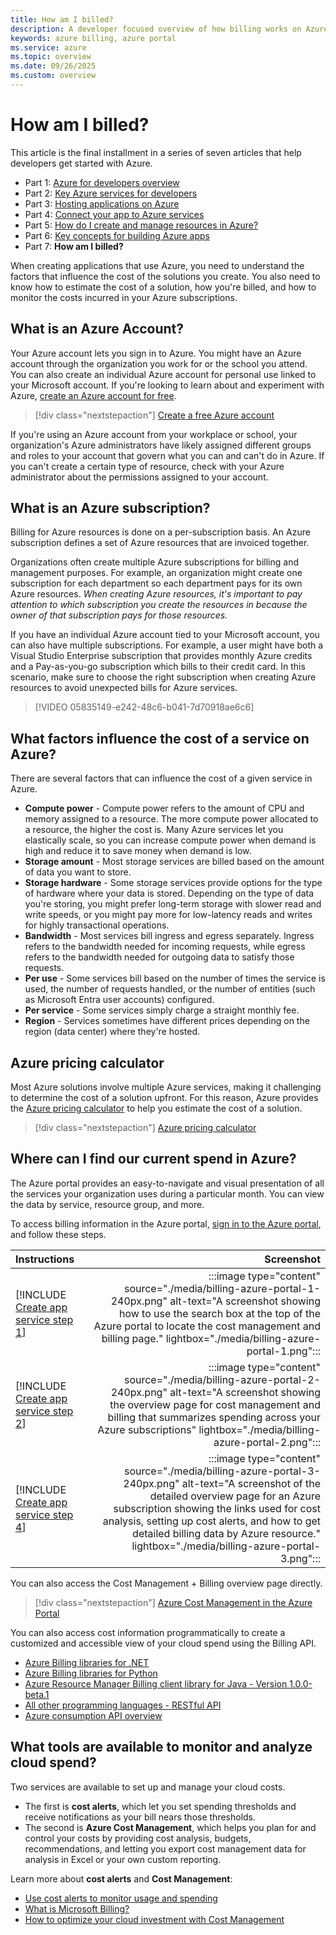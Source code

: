 ```yaml
---
title: How am I billed?
description: A developer focused overview of how billing works on Azure.
keywords: azure billing, azure portal
ms.service: azure
ms.topic: overview
ms.date: 09/26/2025
ms.custom: overview
---
```


# How am I billed?

This article is the final installment in a series of seven articles that help developers get started with Azure.

* Part 1: [Azure for developers overview](azure-developer-overview.md)
* Part 2: [Key Azure services for developers](azure-developer-key-services.md)
* Part 3: [Hosting applications on Azure](hosting-apps-on-azure.md)
* Part 4: [Connect your app to Azure services](connect-to-azure-services.md)
* Part 5: [How do I create and manage resources in Azure?](azure-developer-create-resources.md)
* Part 6: [Key concepts for building Azure apps](azure-developer-key-concepts.md)
* Part 7: **How am I billed?**

When creating applications that use Azure, you need to understand the factors that influence the cost of the solutions you create. You also need to know how to estimate the cost of a solution, how you're billed, and how to monitor the costs incurred in your Azure subscriptions.

## What is an Azure Account?

Your Azure account lets you sign in to Azure. You might have an Azure account through the organization you work for or the school you attend. You can also create an individual Azure account for personal use linked to your Microsoft account. If you're looking to learn about and experiment with Azure, [create an Azure account for free](https://azure.microsoft.com/free/).

> [!div class="nextstepaction"]
> [Create a free Azure account](https://azure.microsoft.com/free/)

If you're using an Azure account from your workplace or school, your organization's Azure administrators have likely assigned different groups and roles to your account that govern what you can and can't do in Azure. If you can't create a certain type of resource, check with your Azure administrator about the permissions assigned to your account.

## What is an Azure subscription?

Billing for Azure resources is done on a per-subscription basis. An Azure subscription defines a set of Azure resources that are invoiced together.

Organizations often create multiple Azure subscriptions for billing and management purposes. For example, an organization might create one subscription for each department so each department pays for its own Azure resources. *When creating Azure resources, it's important to pay attention to which subscription you create the resources in because the owner of that subscription pays for those resources.*  

If you have an individual Azure account tied to your Microsoft account, you can also have multiple subscriptions. For example, a user might have both a Visual Studio Enterprise subscription that provides monthly Azure credits and a Pay-as-you-go subscription which bills to their credit card. In this scenario, make sure to choose the right subscription when creating Azure resources to avoid unexpected bills for Azure services.


> [!VIDEO 05835149-e242-48c6-b041-7d70918ae6c6]


## What factors influence the cost of a service on Azure?

There are several factors that can influence the cost of a given service in Azure.

- **Compute power** - Compute power refers to the amount of CPU and memory assigned to a resource. The more compute power allocated to a resource, the higher the cost is. Many Azure services let you elastically scale, so you can increase compute power when demand is high and reduce it to save money when demand is low.
- **Storage amount** - Most storage services are billed based on the amount of data you want to store.
- **Storage hardware** - Some storage services provide options for the type of hardware where your data is stored. Depending on the type of data you're storing, you might prefer long-term storage with slower read and write speeds, or you might pay more for low-latency reads and writes for highly transactional operations.
- **Bandwidth** - Most services bill ingress and egress separately. Ingress refers to the bandwidth needed for incoming requests, while egress refers to the bandwidth needed for outgoing data to satisfy those requests.
- **Per use** - Some services bill based on the number of times the service is used, the number of requests handled, or the number of entities (such as Microsoft Entra user accounts) configured.
- **Per service** - Some services simply charge a straight monthly fee.
- **Region** - Services sometimes have different prices depending on the region (data center) where they're hosted.

## Azure pricing calculator

Most Azure solutions involve multiple Azure services, making it challenging to determine the cost of a solution upfront. For this reason, Azure provides the [Azure pricing calculator](https://azure.microsoft.com/pricing/calculator/) to help you estimate the cost of a solution.

> [!div class="nextstepaction"]
> [Azure pricing calculator](https://azure.microsoft.com/pricing/calculator/)

## Where can I find our current spend in Azure?

The Azure portal provides an easy-to-navigate and visual presentation of all the services your organization uses during a particular month. You can view the data by service, resource group, and more.

To access billing information in the Azure portal, [sign in to the Azure portal](https://portal.azure.com), and follow these steps.

| Instructions    | Screenshot |
|:----------------|-----------:|
| [!INCLUDE [Create app service step 1](<./includes/billing-azure-portal-1.md>)] | :::image type="content" source="./media/billing-azure-portal-1-240px.png" alt-text="A screenshot showing how to use the search box at the top of the Azure portal to locate the cost management and billing page." lightbox="./media/billing-azure-portal-1.png"::: |
| [!INCLUDE [Create app service step 2](<./includes/billing-azure-portal-2.md>)] | :::image type="content" source="./media/billing-azure-portal-2-240px.png" alt-text="A screenshot showing the overview page for cost management and billing that summarizes spending across your Azure subscriptions" lightbox="./media/billing-azure-portal-2.png"::: |
| [!INCLUDE [Create app service step 4](<./includes/billing-azure-portal-3.md>)] | :::image type="content" source="./media/billing-azure-portal-3-240px.png" alt-text="A screenshot of the detailed overview page for an Azure subscription showing the links used for cost analysis, setting up cost alerts, and how to get detailed billing data by Azure resource." lightbox="./media/billing-azure-portal-3.png"::: |

You can also access the Cost Management + Billing overview page directly.

> [!div class="nextstepaction"]
> [Azure Cost Management in the Azure Portal](https://portal.azure.com/#view/Microsoft_Azure_CostManagement/Menu/~/overview)

You can also access cost information programmatically to create a customized and accessible view of your cloud spend using the Billing API.

- [Azure Billing libraries for .NET](/dotnet/api/overview/azure/billing)
- [Azure Billing libraries for Python](/python/api/overview/azure/billing)
- [Azure Resource Manager Billing client library for Java - Version 1.0.0-beta.1](/java/api/overview/azure/resourcemanager-billing-readme)
- [All other programming languages - RESTful API](/rest/api/billing/)
- [Azure consumption API overview](/azure/cost-management-billing/manage/consumption-api-overview)

## What tools are available to monitor and analyze cloud spend?

Two services are available to set up and manage your cloud costs.

- The first is **cost alerts**, which let you set spending thresholds and receive notifications as your bill nears those thresholds. 
- The second is **Azure Cost Management**, which helps you plan for and control your costs by providing cost analysis, budgets, recommendations, and letting you export cost management data for analysis in Excel or your own custom reporting.

Learn more about **cost alerts** and **Cost Management**:

- [Use cost alerts to monitor usage and spending](/azure/cost-management-billing/costs/cost-mgt-alerts-monitor-usage-spending)
- [What is Microsoft Billing?](/azure/cost-management-billing/cost-management-billing-overview)
- [How to optimize your cloud investment with Cost Management](/azure/cost-management-billing/costs/cost-mgt-best-practices)

